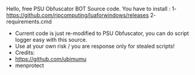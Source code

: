 Hello, free PSU Obfuscator BOT Source code.
You have to install :
1- https://github.com/rjpcomputing/luaforwindows/releases
2- requirements.cmd

- Current code is just re-modified to PSU Obfuscator, you can do script logger easy with this source.
- Use at your own risk / you are response only for stealed scripts!
- Credits:
- https://github.com/ubimumu
- menprotect
